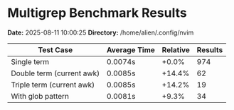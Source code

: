 # Multigrep Benchmark Results

**Date:** 2025-08-11 10:00:25
**Directory:** /home/alien/.config/nvim

| Test Case | Average Time | Relative | Results |
|-----------|--------------|----------|---------|
| Single term | 0.0074s | +0.0% | 974 |
| Double term (current awk) | 0.0085s | +14.4% | 62 |
| Triple term (current awk) | 0.0085s | +14.2% | 19 |
| With glob pattern | 0.0081s | +9.3% | 34 |
